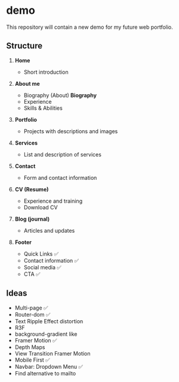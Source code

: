 # demo
This repository will contain a new demo for my future web portfolio.

## Structure

1. **Home**
   - Short introduction

2. **About me**
   - Biography (About) **Biography**
   - Experience
   - Skills & Abilities

3. **Portfolio**
   - Projects with descriptions and images

4. **Services**
   - List and description of services

5. **Contact**
   - Form and contact information

6. **CV (Resume)**
   - Experience and training
   - Download CV

7. **Blog (journal)**
   - Articles and updates
     
8. **Footer**
   - Quick Links ✅
   - Contact information ✅
   - Social media ✅
   - CTA ✅

## Ideas
 - Multi-page ✅
 - Router-dom ✅
 - Text Ripple Effect distortion
 - R3F
 - background-gradient like
 - Framer Motion ✅
 - Depth Maps
 - View Transition Framer Motion
 - Mobile First ✅
 - Navbar: Dropdown Menu ✅
 - Find alternative to mailto
